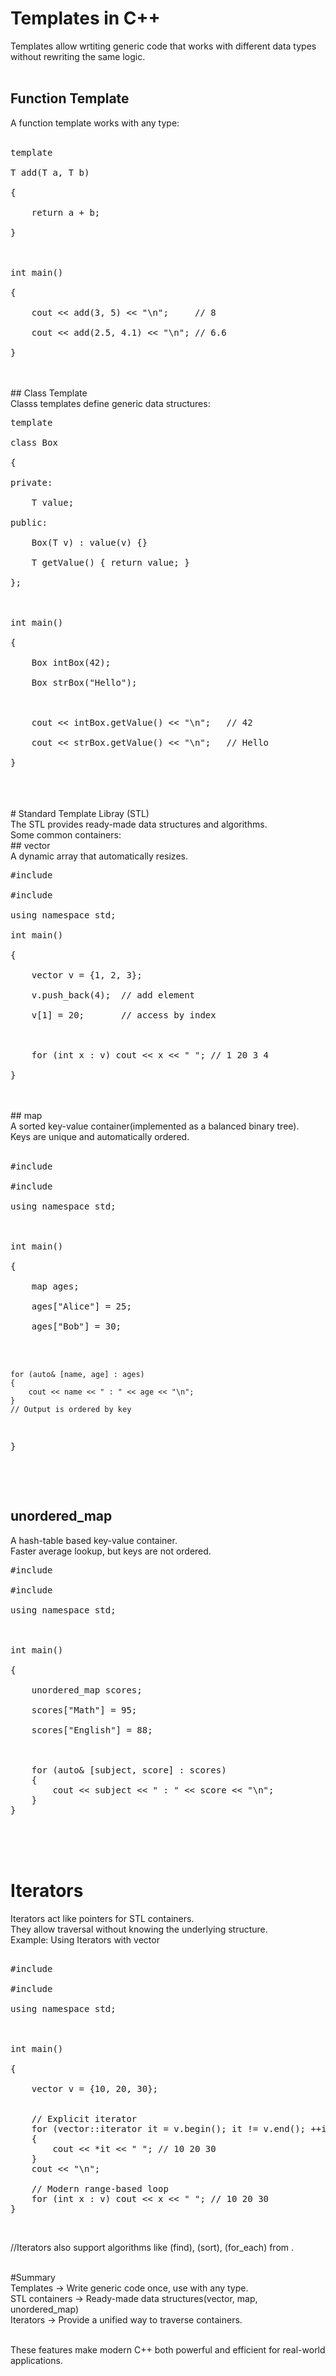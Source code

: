 # Templates in C++<br>
Templates allow wrtiting generic code that works with different data types without rewriting the same logic.
<br><br>
## Function Template<br>
A function template works with any type:<br>
<br> 
<pre>
template <typename T><br>
T add(T a, T b) <br>
{<br>
    return a + b;<br>
}<br>
<br>
int main() <br>
{<br>
    cout << add<int>(3, 5) << "\n";     // 8<br>
    cout << add<double>(2.5, 4.1) << "\n"; // 6.6<br>
}</pre><br>
<br>
## Class Template<br>
Classs templates define generic data structures:<br>
<pre>
template <typename T><br>
class Box <br>
{<br>
private:<br>
    T value;<br>
public:<br>
    Box(T v) : value(v) {}<br>
    T getValue() { return value; }<br>
};<br>
<br>
int main() <br>
{<br>
    Box<int> intBox(42);<br>
    Box<string> strBox("Hello");<br>
<br>
    cout << intBox.getValue() << "\n";   // 42<br>
    cout << strBox.getValue() << "\n";   // Hello<br>
}</pre><br>
<br>
<br>
# Standard Template Libray (STL)<br>
The STL provides ready-made data structures and algorithms.<br>
Some common containers: <br>
## vector<br>
A dynamic array that automatically resizes.<br>
<pre>
#include <vector><br>
#include <iostream><br>
using namespace std;<br>
int main() <br>
{<br>
    vector<int> v = {1, 2, 3};<br>
    v.push_back(4);  // add element<br>
    v[1] = 20;       // access by index<br>
<br>
    for (int x : v) cout << x << " "; // 1 20 3 4<br>
} </pre><br>
<br>
## map<br>
A sorted key-value container(implemented as a balanced binary tree).<br>
Keys are unique and automatically ordered.<br><br>
<pre>
#include <map><br>
#include <iostream><br>
using namespace std;<br>
<br>
int main() <br>
{<br>
    map<string, int> ages;<br>
    ages["Alice"] = 25;<br>
    ages["Bob"] = 30;<br><br>

    for (auto& [name, age] : ages)
    {
        cout << name << " : " << age << "\n";
    }
    // Output is ordered by key
}</pre><br><br>

## unordered_map<br>
A hash-table based key-value container.<br>
Faster average lookup, but keys are not ordered.<br>
<pre>
#include <unordered_map><br>
#include <iostream><br>
using namespace std;<br><br>

int main() <br>
{<br>
    unordered_map<string, int> scores;<br>
    scores["Math"] = 95;<br>
    scores["English"] = 88;<br><br>

    for (auto& [subject, score] : scores) 
    {
        cout << subject << " : " << score << "\n";
    }
}</pre><br><br><br>


# Iterators<br>
Iterators act like pointers for STL containers.<br>
They allow traversal without knowing the underlying structure.<br>
Example: Using Iterators with vector<br>
<pre>         
#include <vector><br>
#include <iostream><br>
using namespace std;<br>
<br>
int main() <br>
{<br>
    vector<int> v = {10, 20, 30};<br>

    // Explicit iterator
    for (vector<int>::iterator it = v.begin(); it != v.end(); ++it) 
    {
        cout << *it << " "; // 10 20 30
    }
    cout << "\n";

    // Modern range-based loop
    for (int x : v) cout << x << " "; // 10 20 30
}</pre><br>
//Iterators also support algorithms like (find), (sort), (for_each) from <algorithm>.<br><br>


#Summary<br>
Templates -> Write generic code once, use with any type.<br>
STL containers -> Ready-made data structures(vector, map, unordered_map)<br>
Iterators -> Provide a unified way to traverse containers.<br><br>

These features make modern C++ both powerful and efficient for real-world applications.<br>
